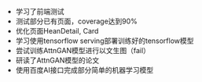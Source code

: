 - 学习了前端测试
- 测试部分已有页面，coverage达到90%
- 优化页面HeanDetail, Card
- 学习使用tensorflow serving部署训练好的tensorflow模型
- 尝试训练AttnGAN模型进行以文生图（fail）
- 研读了AttnGAN模型的论文
- 使用百度AI接口完成部分简单的机器学习模型
